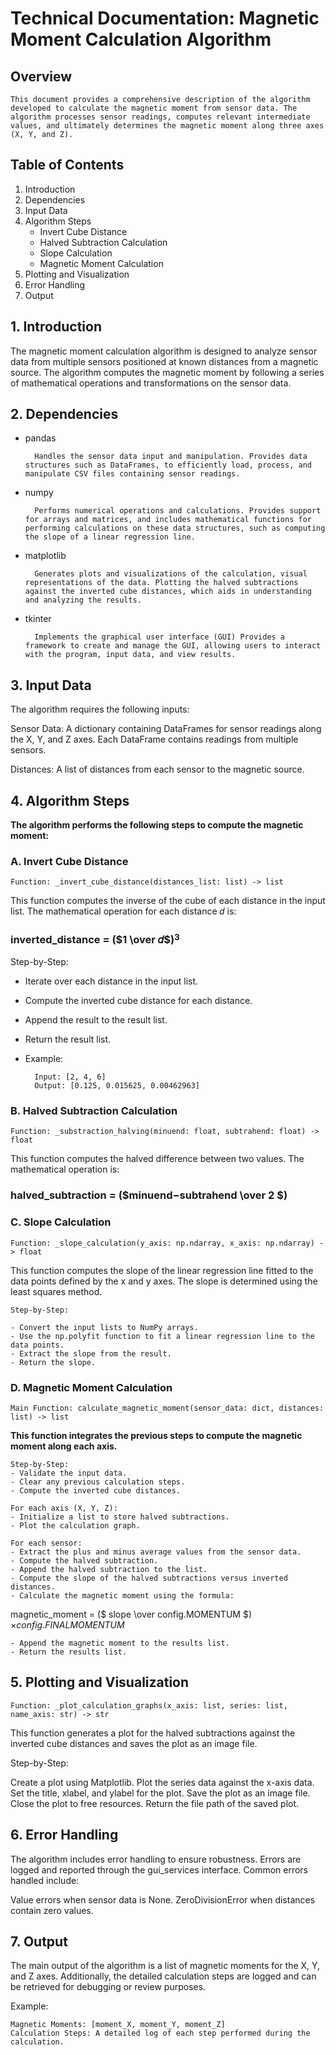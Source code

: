 # Technical Documentation: Magnetic Moment Calculation Algorithm
## Overview
    This document provides a comprehensive description of the algorithm developed to calculate the magnetic moment from sensor data. The algorithm processes sensor readings, computes relevant intermediate values, and ultimately determines the magnetic moment along three axes (X, Y, and Z).

## Table of Contents
1. Introduction
2. Dependencies
3. Input Data
4. Algorithm Steps
    - Invert Cube Distance
    - Halved Subtraction Calculation
    - Slope Calculation
    - Magnetic Moment Calculation
5. Plotting and Visualization
6. Error Handling
7. Output

## 1. Introduction
The magnetic moment calculation algorithm is designed to analyze sensor data from multiple sensors positioned at known distances from a magnetic source. The algorithm computes the magnetic moment by following a series of mathematical operations and transformations on the sensor data.

## 2. Dependencies
- pandas

        Handles the sensor data input and manipulation. Provides data structures such as DataFrames, to efficiently load, process, and manipulate CSV files containing sensor readings.
- numpy

        Performs numerical operations and calculations. Provides support for arrays and matrices, and includes mathematical functions for performing calculations on these data structures, such as computing the slope of a linear regression line.
- matplotlib

        Generates plots and visualizations of the calculation, visual representations of the data. Plotting the halved subtractions against the inverted cube distances, which aids in understanding and analyzing the results.
- tkinter

        Implements the graphical user interface (GUI) Provides a framework to create and manage the GUI, allowing users to interact with the program, input data, and view results.

## 3. Input Data
The algorithm requires the following inputs:

Sensor Data: A dictionary containing DataFrames for sensor readings along the X, Y, and Z axes. Each DataFrame contains readings from multiple sensors.

Distances: A list of distances from each sensor to the magnetic source.
## 4. Algorithm Steps
**The algorithm performs the following steps to compute the magnetic moment:**

### A. Invert Cube Distance
`Function: _invert_cube_distance(distances_list: list) -> list`

This function computes the inverse of the cube of each distance in the input list. The mathematical operation for each distance 𝑑 is:

### inverted_distance =  ($1 \over 𝑑$)$^3$

Step-by-Step:

- Iterate over each distance in the input list.
- Compute the inverted cube distance for each distance.
- Append the result to the result list.
- Return the result list.
- Example:

        Input: [2, 4, 6]
        Output: [0.125, 0.015625, 0.00462963]

### B. Halved Subtraction Calculation
`Function: _substraction_halving(minuend: float, subtrahend: float) -> float`

This function computes the halved difference between two values. The mathematical operation is:

### halved_subtraction = ($minuend−subtrahend \over 2 $)


### C. Slope Calculation

`Function: _slope_calculation(y_axis: np.ndarray, x_axis: np.ndarray) -> float`

This function computes the slope of the linear regression line fitted to the data points defined by the x and y axes. The slope is determined using the least squares method.

    Step-by-Step:

    - Convert the input lists to NumPy arrays.
    - Use the np.polyfit function to fit a linear regression line to the data points.
    - Extract the slope from the result.
    - Return the slope.

### D. Magnetic Moment Calculation
`Main Function: calculate_magnetic_moment(sensor_data: dict, distances: list) -> list`

**This function integrates the previous steps to compute the magnetic moment along each axis.**

    Step-by-Step:
    - Validate the input data.
    - Clear any previous calculation steps.
    - Compute the inverted cube distances.

    For each axis (X, Y, Z):
    - Initialize a list to store halved subtractions.
    - Plot the calculation graph.
        
    For each sensor:
    - Extract the plus and minus average values from the sensor data.
    - Compute the halved subtraction.
    - Append the halved subtraction to the list.
    - Compute the slope of the halved subtractions versus inverted distances.
    - Calculate the magnetic moment using the formula:
magnetic_moment = ($ slope \over config.MOMENTUM $) $× config.FINALMOMENTUM$

    - Append the magnetic moment to the results list.
    - Return the results list.

## 5. Plotting and Visualization
`Function: _plot_calculation_graphs(x_axis: list, series: list, name_axis: str) -> str`

This function generates a plot for the halved subtractions against the inverted cube distances and saves the plot as an image file.

Step-by-Step:

Create a plot using Matplotlib.
Plot the series data against the x-axis data.
Set the title, xlabel, and ylabel for the plot.
Save the plot as an image file.
Close the plot to free resources.
Return the file path of the saved plot.

## 6. Error Handling
The algorithm includes error handling to ensure robustness. Errors are logged and reported through the gui_services interface. Common errors handled include:

Value errors when sensor data is None.
ZeroDivisionError when distances contain zero values.

## 7. Output
The main output of the algorithm is a list of magnetic moments for the X, Y, and Z axes. Additionally, the detailed calculation steps are logged and can be retrieved for debugging or review purposes.

Example:

    Magnetic Moments: [moment_X, moment_Y, moment_Z]
    Calculation Steps: A detailed log of each step performed during the calculation.

